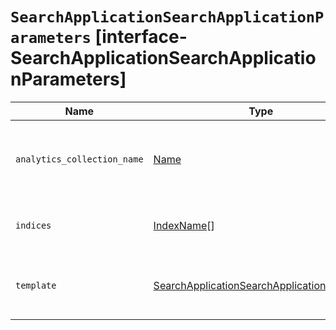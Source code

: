 # `SearchApplicationSearchApplicationParameters` [interface-SearchApplicationSearchApplicationParameters]

| Name | Type | Description |
| - | - | - |
| `analytics_collection_name` | [Name](./Name.md) | Analytics collection associated to the Search Application. |
| `indices` | [IndexName](./IndexName.md)[] | Indices that are part of the Search Application. |
| `template` | [SearchApplicationSearchApplicationTemplate](./SearchApplicationSearchApplicationTemplate.md) | Search template to use on search operations. |
